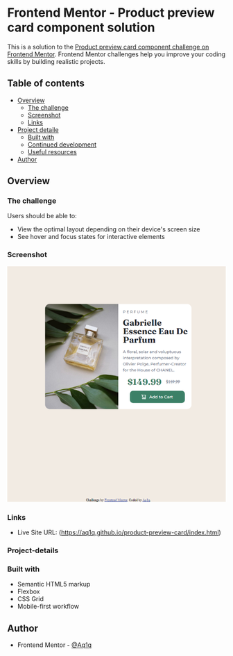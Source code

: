 # Frontend Mentor - Product preview card component solution

This is a solution to the [Product preview card component challenge on Frontend Mentor](https://www.frontendmentor.io/challenges/product-preview-card-component-GO7UmttRfa). Frontend Mentor challenges help you improve your coding skills by building realistic projects. 

## Table of contents

- [Overview](#overview)
  - [The challenge](#the-challenge)
  - [Screenshot](#screenshot)
  - [Links](#links)
- [Project detaile](#project-details)
  - [Built with](#built-with)
  - [Continued development](#continued-development)
  - [Useful resources](#useful-resources)
- [Author](#author)

## Overview

### The challenge

Users should be able to:

- View the optimal layout depending on their device's screen size
- See hover and focus states for interactive elements

### Screenshot

![](./screenshot.jpg)

### Links

- Live Site URL: (https://aq1q.github.io/product-preview-card/index.html)

### Project-details

### Built with

- Semantic HTML5 markup
- Flexbox
- CSS Grid
- Mobile-first workflow

## Author

- Frontend Mentor - [@Aq1q](https://www.frontendmentor.io/profile/Aq1q)
